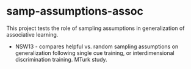 # samp-assumptions-assoc

This project tests the role of sampling assumptions in generalization of associative learning.

- NSW13 - compares helpful vs. random sampling assumptions on generalization following single cue training, or interdimensional discrimination training. MTurk study.